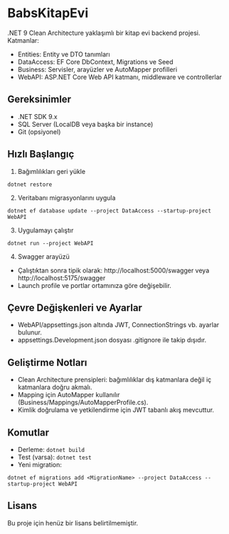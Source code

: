 # BabsKitapEvi

.NET 9 Clean Architecture yaklaşımlı bir kitap evi backend projesi. Katmanlar:

- Entities: Entity ve DTO tanımları
- DataAccess: EF Core DbContext, Migrations ve Seed
- Business: Servisler, arayüzler ve AutoMapper profilleri
- WebAPI: ASP.NET Core Web API katmanı, middleware ve controllerlar

## Gereksinimler

- .NET SDK 9.x
- SQL Server (LocalDB veya başka bir instance)
- Git (opsiyonel)

## Hızlı Başlangıç

1. Bağımlılıkları geri yükle

```
dotnet restore
```

2. Veritabanı migrasyonlarını uygula

```
dotnet ef database update --project DataAccess --startup-project WebAPI
```

3. Uygulamayı çalıştır

```
dotnet run --project WebAPI
```

4. Swagger arayüzü

- Çalıştıktan sonra tipik olarak: http://localhost:5000/swagger veya http://localhost:5175/swagger
- Launch profile ve portlar ortamınıza göre değişebilir.

## Çevre Değişkenleri ve Ayarlar

- WebAPI/appsettings.json altında JWT, ConnectionStrings vb. ayarlar bulunur.
- appsettings.Development.json dosyası .gitignore ile takip dışıdır.

## Geliştirme Notları

- Clean Architecture prensipleri: bağımlılıklar dış katmanlara değil iç katmanlara doğru akmalı.
- Mapping için AutoMapper kullanılır (Business/Mappings/AutoMapperProfile.cs).
- Kimlik doğrulama ve yetkilendirme için JWT tabanlı akış mevcuttur.

## Komutlar

- Derleme: `dotnet build`
- Test (varsa): `dotnet test`
- Yeni migration:

```
dotnet ef migrations add <MigrationName> --project DataAccess --startup-project WebAPI
```

## Lisans

Bu proje için henüz bir lisans belirtilmemiştir.
